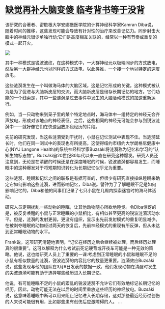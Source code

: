 # [缺觉再补大脑变傻 临考背书等于没背](https://github.com/myogg/meek/issues/61)

该研究的合著者、密歇根大学安娜堡医学院的计算神经科学家Kamran Diba说，随着时间的推移，这些发现可能会导致有针对性的治疗来改善记忆力。同步射击大脑中的神经元很少单独行动;它们是高度相互关联的，经常以一种有节奏或重复的模式一起开火。

![](https://pic.imgdb.cn/item/666c4ee9d9c307b7e945b2b7.jpg)

其中一种模式是锐波波纹，在这种模式中，一大群神经元以极端同步的方式放电，然后另一大群神经元也以同样的方式放电，以此类推，一个接一个地以特定的速度放电。

这些涟漪发生在一个叫做海马体的大脑区域，这是记忆形成的关键。这种模式被认为是为了促进与大脑新皮层的交流，而大脑新皮层是储存长期记忆的地方。它们功能的一个线索是，其中一些涟漪是过去事件中发生的大脑活动模式的加速重新运行。

例如，当一只动物来到笼子里的某个特定地点时，海马体中一组特定的神经元会齐声放电，形成对该地点的神经表征。之后，这些相同的神经元可能会参与到锐波涟漪中――就好像它们在快速回放那段经历的片段。

先前的研究发现，当这些涟漪受到干扰时，小鼠在记忆测试中表现不佳。当涟漪延长时，他们在同一测试中的表现也有所提高，这使得纽约市纽约大学朗格尼健康中心(NYU Langone Health)的系统神经科学家Buzsáki将涟漪称为记忆和学习的“认知生物标志物”。Buzsáki自20世纪80年代以来一直在研究这种爆发。研究人员还注意到，无论是在清醒的时候还是在深度睡眠的时候，锐波涟漪都容易发生，而睡眠中的这种爆发对于将短期知识转化为长期记忆似乎尤为重要。

这些涟漪、睡眠和记忆之间的联系是有据可查的，但很少有研究直接操纵睡眠来确定它如何影响这些涟漪，进而影响记忆，Diba说。警钟为了了解睡眠不足是如何影响记忆的，Diba和他的同事们记录了七只小鼠在几周内探索迷宫时的海马体活动。

研究人员定期扰乱一些动物的睡眠，让其他动物随心所欲地睡觉。令Diba惊讶的是，被反复唤醒的小鼠与正常睡眠的小鼠相比，有相似甚至更高的锐波涟漪活动水平。但是，涟漪的发射更弱，更没有组织，显示出先前发射模式的重复明显减少。在被剥夺睡眠的动物经过两天的恢复后，先前神经模式的重现有所反弹，但从未达到正常睡眠动物的水平。

Frank说，这项研究清楚地表明，“记忆在经历之后会继续被处理，而后经历处理真的很重要”。这可以解释为什么考试前死记硬背或开夜车可能是一种无效的策略。他说，这也给研究人员上了重要的一课:考虑到正常睡眠的小鼠和睡眠不足的小鼠有相似数量的涟漪，锐波涟漪的内容比它的数量更重要。涟漪效应Buzsáki说，这些发现与他的团队在3月6日发表的数据一致，他们发现动物在清醒时发生的尖波涟漪可能有助于选择哪些经历进入长期记忆。

他说，有可能睡眠不足的小鼠的紊乱的锐波涟漪不允许它们有效地标记长期记忆的经历。因此，动物可能无法在以后的时间里重放这些经历的神经放电。Buzsáki说，这意味着睡眠中断可以用来阻止记忆进入长期存储，这对那些最近经历过创伤的人来说可能很有用，比如那些患有创伤后应激障碍的人。 ...